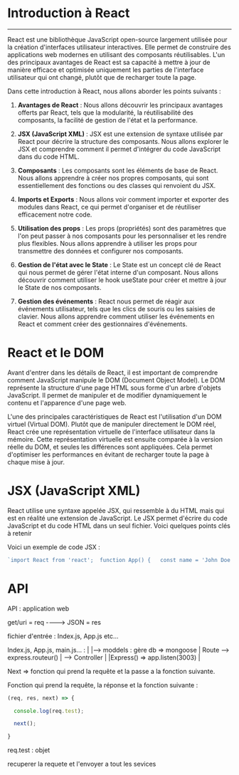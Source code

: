 # Introduction à React

******************************

React est une bibliothèque JavaScript open-source largement utilisée pour la création d'interfaces utilisateur interactives. Elle permet de construire des applications web modernes en utilisant des composants réutilisables. L'un des principaux avantages de React est sa capacité à mettre à jour de manière efficace et optimisée uniquement les parties de l'interface utilisateur qui ont changé, plutôt que de recharger toute la page.

Dans cette introduction à React, nous allons aborder les points suivants :

1. **Avantages de React** : Nous allons découvrir les principaux avantages offerts par React, tels que la modularité, la réutilisabilité des composants, la facilité de gestion de l'état et la performance.
    
2. **JSX (JavaScript XML)** : JSX est une extension de syntaxe utilisée par React pour décrire la structure des composants. Nous allons explorer le JSX et comprendre comment il permet d'intégrer du code JavaScript dans du code HTML.
    
3. **Composants** : Les composants sont les éléments de base de React. Nous allons apprendre à créer nos propres composants, qui sont essentiellement des fonctions ou des classes qui renvoient du JSX.
    
4. **Imports et Exports** : Nous allons voir comment importer et exporter des modules dans React, ce qui permet d'organiser et de réutiliser efficacement notre code.
    
5. **Utilisation des props** : Les props (propriétés) sont des paramètres que l'on peut passer à nos composants pour les personnaliser et les rendre plus flexibles. Nous allons apprendre à utiliser les props pour transmettre des données et configurer nos composants.
    
6. **Gestion de l'état avec le State** : Le State est un concept clé de React qui nous permet de gérer l'état interne d'un composant. Nous allons découvrir comment utiliser le hook useState pour créer et mettre à jour le State de nos composants.
    
7. **Gestion des événements** : React nous permet de réagir aux événements utilisateur, tels que les clics de souris ou les saisies de clavier. Nous allons apprendre comment utiliser les événements en React et comment créer des gestionnaires d'événements.
    

# React et le DOM

Avant d'entrer dans les détails de React, il est important de comprendre comment JavaScript manipule le DOM (Document Object Model). Le DOM représente la structure d'une page HTML sous forme d'un arbre d'objets JavaScript. Il permet de manipuler et de modifier dynamiquement le contenu et l'apparence d'une page web.

L'une des principales caractéristiques de React est l'utilisation d'un DOM virtuel (Virtual DOM). Plutôt que de manipuler directement le DOM réel, React crée une représentation virtuelle de l'interface utilisateur dans la mémoire. Cette représentation virtuelle est ensuite comparée à la version réelle du DOM, et seules les différences sont appliquées. Cela permet d'optimiser les performances en évitant de recharger toute la page à chaque mise à jour.

# JSX (JavaScript XML)

React utilise une syntaxe appelée JSX, qui ressemble à du HTML mais qui est en réalité une extension de JavaScript. Le JSX permet d'écrire du code JavaScript et du code HTML dans un seul fichier. Voici quelques points clés à retenir

Voici un exemple de code JSX :

```jsx
`import React from 'react';  function App() {   const name = 'John Doe';   return <h`
```




# API


API : application web

get/uri = req ----> JSON = res

fichier d'entrée : Index.js, App.js etc... 


Index.js, App.js, main.js... :
|
|--> moddels : gère db => mongoose
|
Route --> express.routeur()
         | --> Controller
|
|Express() => app.listen(3003)
|

Next => fonction qui prend la requête et la passe a la fonction suivante.


Fonction qui prend la requête, la réponse et la fonction suivante :

````js
(req, res, next) => {

  console.log(req.test);

  next();

}
`````

req.test : objet 


recuperer la requete et l'envoyer a tout les sevices
